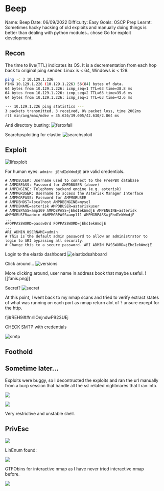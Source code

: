 # Beep
Name: Beep
Date:  06/09/2022
Difficulty:  Easy
Goals:  OSCP Prep
Learnt: Sometimes hacky hacking of old exploits and manually doing things is better than dealing with python modules.. chose Go for exploit development.

## Recon
The time to live(TTL) indicates its OS. It is a decrementation from each hop back to original ping sender. Linux is < 64, Windows is < 128.
```bash
ping -c 3 10.129.1.226
PING 10.129.1.226 (10.129.1.226) 56(84) bytes of data.
64 bytes from 10.129.1.226: icmp_seq=1 TTL=63 time=38.8 ms
64 bytes from 10.129.1.226: icmp_seq=2 TTL=63 time=35.6 ms
64 bytes from 10.129.1.226: icmp_seq=3 TTL=63 time=42.6 ms

--- 10.129.1.226 ping statistics ---
3 packets transmitted, 3 received, 0% packet loss, time 2002ms
rtt min/avg/max/mdev = 35.626/39.005/42.630/2.864 ms
```

Anti directory busting: 
![feroxfail](Screenshots/content-overdiscovery.png)

Searchpsploiting for elastix:
![searchsploit](Screenshots/searchsploit.png)

## Exploit

![lifexploit](Screenshots/lfiexploit.png)

For human eyes:
`admin: jEhdIekWmdjE` are valid credentials.
```
# AMPDBUSER: Username used to connect to the FreePBX database 
# AMPDBPASS: Password for AMPDBUSER (above) 
# AMPENGINE: Telephony backend engine (e.g. asterisk) 
# AMPMGRUSER: Username to access the Asterisk Manager Interface 
# AMPMGRPASS: Password for AMPMGRUSER 
# AMPDBHOST=localhost AMPDBENGINE=mysql 
# AMPDBNAME=asterisk AMPDBUSER=asteriskuser 
# AMPDBPASS=amp109 AMPDBPASS=jEhdIekWmdjE AMPENGINE=asterisk AMPMGRUSER=admin #AMPMGRPASS=amp111 AMPMGRPASS=jEhdIekWmdjE
...
#FOPPASSWORD=passw0rd FOPPASSWORD=jEhdIekWmdjE
...
ARI_ADMIN_USERNAME=admin 
# This is the default admin password to allow an administrator to login to ARI bypassing all security. 
# Change this to a secure password. ARI_ADMIN_PASSWORD=jEhdIekWmdjE
```

Login to the elastix dashboard
![elastixdsahboard](Screenshots/readingisgood.png)

Click around...
![versions](Screenshots/versions.png)

More clicking around, user name in address book that maybe useful.
![[fanis.png]]

Secret?
![secret](Screenshots/fanis-secret.png)

At this point, I went back to my nmap scans and tried to verify extract states of what was running on each port as nmap return alot of `?` unsure except for the http.

fji#REH9i##nrllOnjndwP923UEj

CHECK SMTP with credentials

![smtp](Screenshots/smtpweird.png)

## Foothold

## Sometime later...
Exploits were buggy, so I decontructed the exploits and ran the url manually from a burp session that handle all the ssl related nightmares that I ran into.

![](manualurl.png)

![](rce.png)

Very restrictive and unstable shell.

## PrivEsc

![](privEnum-One.png)

LinEnum found:

![](sudonopass.png)

GTFObins for interactive nmap as I have never tried interactive nmap before.

![](root.png)